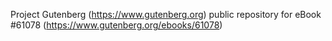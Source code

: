 Project Gutenberg (https://www.gutenberg.org) public repository for
eBook #61078 (https://www.gutenberg.org/ebooks/61078)
